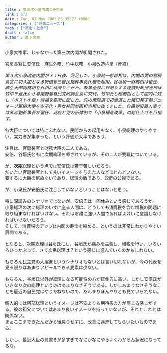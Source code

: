 ```yaml
---
title : 第三次小泉内閣とその後
link : 673
date : Tue, 01 Nov 2005 09:35:27 +0000
categories : ["時事ニュース"]
tags : ["政治・社会"]
draft : false
author : 倉下忠憲
---
```


小泉大惨事、じゃなかった第三次内閣が組閣された。<BR><BR><A HREF="http://www.sankei.co.jp/news/051031/sei059.htm" TARGET="_blank">官房長官に安倍氏　麻生外務、竹中総務　小泉改造内閣（産経）</A><BR><BR><I>第３次小泉改造内閣が３１日夜、発足した。小泉純一郎首相は、内閣の要の官房長官に初入閣となる安倍晋三自民党幹事長代理を起用。谷垣禎一財務相は留任、麻生太郎総務相を外相に横滑りさせた。改革全般に目配りする経済財政担当相は竹中平蔵氏から与謝野馨自民党政調会長に交代、竹中氏も総務相として閣内に残し「ポスト小泉」候補を要所に配した。先の衆院選で初当選した猪口邦子前ジュネーブ軍縮大使を少子化・男女共同参画担当相に抜てきした。自民党役員人事では武部勤幹事長が留任、政府と党の新体制で「小泉構造改革」の総仕上げを目指す。</I><BR><BR>各大臣については特にふれない。民間からの起用もなく、小泉総理のやりやすい、実力者が集まった、という評価が大半であろう。<BR><BR>注目は、官房長官と財務大臣の二人である。<BR>安倍、谷垣氏ともに次期総理を噂されているが、その二人が要職についている。<BR><BR>が、<B>次期</B>総理という点では安倍氏は若干苦しいだろう。<BR>だいたい官房長官として良いイメージを与えた人などほとんどいない。<BR>要するに大臣の尻ぬぐいであり、総理の盾であり、政府の公報である。<BR><BR>が、小泉氏が安倍氏に注目していないということはないと思う。<BR><BR>特に深読みのシナリオではないが、安倍氏は一回休みという感じであろうか。<BR>小泉総理の次に総理のいすに座る人間は、どうしても消費税を含む増税の問題に取り組まなければいけない。それは財務に強い人間であればよけいに意識しなければいけないだろう。<BR>そして、消費税のアップは内閣の寿命を縮める、というのは非常にわかりやすい展開である。<BR><BR>となると、次期総理は谷垣氏にし、谷垣氏が痛みを主張し、増税を行い、いろいろひっかぶって、さて次期総理は？という感じに進んでいくのかもしれない。<BR><BR>もちろん民主党の大躍進というシナリオもないとは言い切れないが、今の代表を見る限りはあまりアピールできる要素は少ない。<BR><BR>もちろん、谷垣氏以外が総理になる可能性の方が圧倒的に高い。しかし安倍氏がいきなり次の総理というのはあまりなさそうである。しかしあまりなさそうなことを最近の自民党はやりかねないので、あんまりぼんやりとも見ていられない。<BR><BR>個人的には阿部総理というイメージは不安よりも期待感の方が高まる感じがする。彼の祖父についてはあまり良いイメージを持っていないが、それとこれとは関係ない。<BR>まぁここまできたんだから後戻りせずに、改革に邁進してもらいたいものである。<BR><BR>しかし、最近大臣の肩書きが多すぎでなにがなにやらよくわからん状況になってるな。<br><br>
